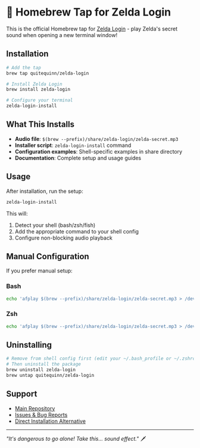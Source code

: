 # 🍺 Homebrew Tap for Zelda Login

This is the official Homebrew tap for [Zelda Login](https://github.com/quitequinn/ZeldaLogin) - play Zelda's secret sound when opening a new terminal window!

## Installation

```bash
# Add the tap
brew tap quitequinn/zelda-login

# Install Zelda Login
brew install zelda-login

# Configure your terminal
zelda-login-install
```

## What This Installs

- **Audio file**: `$(brew --prefix)/share/zelda-login/zelda-secret.mp3`
- **Installer script**: `zelda-login-install` command
- **Configuration examples**: Shell-specific examples in share directory
- **Documentation**: Complete setup and usage guides

## Usage

After installation, run the setup:
```bash
zelda-login-install
```

This will:
1. Detect your shell (bash/zsh/fish)
2. Add the appropriate command to your shell config
3. Configure non-blocking audio playback

## Manual Configuration

If you prefer manual setup:

### Bash
```bash
echo 'afplay $(brew --prefix)/share/zelda-login/zelda-secret.mp3 > /dev/null 2>&1 &' >> ~/.bash_profile
```

### Zsh
```bash
echo 'afplay $(brew --prefix)/share/zelda-login/zelda-secret.mp3 > /dev/null 2>&1 &' >> ~/.zshrc
```

## Uninstalling

```bash
# Remove from shell config first (edit your ~/.bash_profile or ~/.zshrc)
# Then uninstall the package
brew uninstall zelda-login
brew untap quitequinn/zelda-login
```

## Support

- [Main Repository](https://github.com/quitequinn/ZeldaLogin)
- [Issues & Bug Reports](https://github.com/quitequinn/ZeldaLogin/issues)
- [Direct Installation Alternative](https://github.com/quitequinn/ZeldaLogin#direct-installation)

---

*"It's dangerous to go alone! Take this... sound effect."* 🗡️
